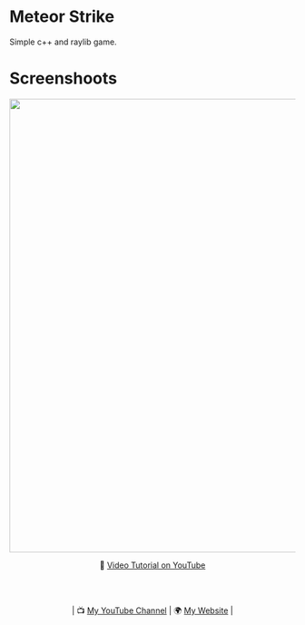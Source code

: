 # Meteor Strike

Simple c++ and raylib game. 

# Screenshoots

<p align="center">
  <img src="screenshoots/1.jpg" alt="" width="800">
</p>

<p align="center">
🎥 <a href="https://youtu.be/UiZGTIYld1M">Video Tutorial on YouTube</a>
</p>

<br>
<br>
<p align="center">
| 📺 <a href="https://www.youtube.com/channel/UC3ivOTE5EgpmF2DHLBmWIWg">My YouTube Channel</a>
| 🌍 <a href="http://www.educ8s.tv">My Website</a> | <br>
</p>
